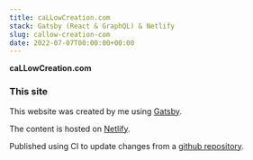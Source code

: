 ```yaml
---
title: caLLowCreation.com
stack: Gatsby (React & GraphQL) & Netlify
slug: callow-creation-com
date: 2022-07-07T00:00:00+00:00
---
```


**caLLowCreation.com**
### This site

This website was created by me using [Gatsby](https://www.gatsbyjs.com/).

The content is hosted on [Netlify](https://www.netlify.com/).

Published using CI to update changes from a [github repository](https://github.com/callowcreation/callowcreation-portfolio).